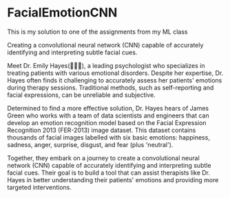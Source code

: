 # FacialEmotionCNN

This is my solution to one of the assignments from my ML class

Creating a convolutional neural network (CNN) capable of accurately identifying and interpreting subtle facial cues.

Meet Dr. Emily Hayes(👩🏻‍⚕️), a leading psychologist who specializes in treating patients with various emotional disorders. Despite her expertise, Dr. Hayes often finds it challenging to accurately assess her patients' emotions during therapy sessions. Traditional methods, such as self-reporting and facial expressions, can be unreliable and subjective.

Determined to find a more effective solution, Dr. Hayes hears of James Green who works with a team of data scientists and engineers that can develop an emotion recognition model based on the Facial Expression Recognition 2013 (FER-2013) image dataset. This dataset contains thousands of facial images labelled with six basic emotions: happiness, sadness, anger, surprise, disgust, and fear (plus 'neutral').

Together, they embark on a journey to create a convolutional neural network (CNN) capable of accurately identifying and interpreting subtle facial cues. Their goal is to build a tool that can assist therapists like Dr. Hayes in better understanding their patients' emotions and providing more targeted interventions.
